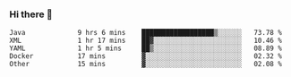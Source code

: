 ### Hi there 👋

<!--
**urzz/urzz** is a ✨ _special_ ✨ repository because its `README.md` (this file) appears on your GitHub profile.

Here are some ideas to get you started:

- 🔭 I’m currently working on ...
- 🌱 I’m currently learning ...
- 👯 I’m looking to collaborate on ...
- 🤔 I’m looking for help with ...
- 💬 Ask me about ...
- 📫 How to reach me: ...
- 😄 Pronouns: ...
- ⚡ Fun fact: ...
-->

<!--START_SECTION:waka-->

```text
Java             9 hrs 6 mins    ██████████████████▒░░░░░░   73.78 %
XML              1 hr 17 mins    ██▓░░░░░░░░░░░░░░░░░░░░░░   10.46 %
YAML             1 hr 5 mins     ██▒░░░░░░░░░░░░░░░░░░░░░░   08.89 %
Docker           17 mins         ▓░░░░░░░░░░░░░░░░░░░░░░░░   02.32 %
Other            15 mins         ▓░░░░░░░░░░░░░░░░░░░░░░░░   02.08 %
```

<!--END_SECTION:waka-->
